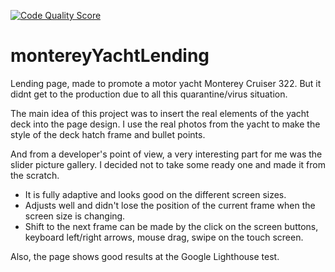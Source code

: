 [![Code Quality Score](https://frontend.code-inspector.com/public/project/25719/montereyYachtLending/dashboard)](https://frontend.code-inspector.com/public/project/25719/montereyYachtLending/dashboard)
# montereyYachtLending
Lending page, made to promote a motor yacht Monterey Cruiser 322.
But it didnt get to the production due to all this quarantine/virus situation. 

The main idea of this project was to insert the real elements of the yacht deck into the page design. 
I use the real photos from the yacht to make the style of the deck hatch frame and bullet points.

And from a developer's point of view, a very interesting part for me was the slider picture gallery. I decided not to take some ready one and made it from the scratch.
- It is fully adaptive and looks good on the different screen sizes.
- Adjusts well and didn't lose the position of the current frame when the screen size is changing. 
- Shift to the next frame can be made by the click on the screen buttons, keyboard left/right arrows, mouse drag, swipe on the touch screen.

Also, the page shows good results at the Google Lighthouse test.
